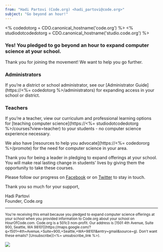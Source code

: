 ```yaml
---
from: "Hadi Partovi (Code.org) <hadi_partovi@code.org>"
subject: "Go beyond an hour!"
---
```

  <% codedotorg = CDO.canonical_hostname('code.org') %>
  <% studiodotcodedotorg = CDO.canonical_hostname('studio.code.org') %>

### Yes! You pledged to go beyond an hour to expand computer science at your school.

Thank you for joining the movement! We want to help you go further.

### Administrators
If you’re a district or school administrator, see our [Administrator Guide](https://<%= codedotorg %>/administrators) for expanding access in your school or district.

### Teachers
If you’re a teacher, view our curriculum and professional learning options for [teaching computer science](https://<%= studiodotcodedotorg %>/courses?view=teacher) to your students - no computer science experience necessary.

We also have [resources to help you advocate](https://<%= codedororg %>/promote) for the need for computer science in your area.

Thank you for being a leader in pledging to expand offerings at your school. You will make real lasting change in students’ lives by giving them the opportunity to take these courses. 
 
Please follow our progress on [Facebook](https://www.facebook.com/Code.org) or on [Twitter](https://twitter.com/codeorg) to stay in touch.
 
Thank you so much for your support,

Hadi Partovi<br />
Founder, Code.org<br />

<hr/>
<small>
You're receiving this email because you pledged to expand computer science offerings at your school when you provided information to Code.org about your school on HourOfCode.com.  Code.org is a 501c3 non-profit. Our address is [1501 4th Avenue, Suite 900, Seattle, WA 98101](https://maps.google.com/?q=1501+4th+Avenue,+Suite+900,+Seattle,+WA+98101&entry=gmail&source=g). Don't want these emails? [Unsubscribe](<%= unsubscribe_link %>).
</small>

![](<%= tracking_pixel %>)

 
